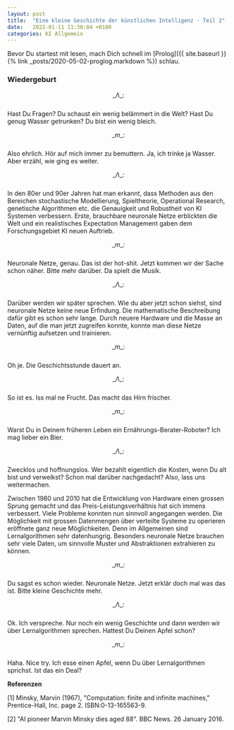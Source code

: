 ```yaml
---
layout: post
title:  "Eine kleine Geschichte der künstlichen Intelligenz - Teil 2"
date:   2022-01-11 11:30:04 +0100
categories: KI Allgemein
---
```


<!-- Mathjax Support -->
<script type="text/javascript" async
  src="https://cdn.mathjax.org/mathjax/latest/MathJax.js?config=TeX-MML-AM_CHTML">
</script>

Bevor Du startest mit lesen, mach Dich schnell im [Prolog]({{ site.baseurl }}{% link _posts/2020-05-02-proglog.markdown %}) schlau.

### Wiedergeburt

$$ \_\Lambda\_:$$  
Hast Du Fragen? Du schaust ein wenig belämmert in die Welt? Hast Du genug Wasser
getrunken? Du bist ein wenig bleich.

$$ \_m\_:$$   
Also ehrlich. Hör auf mich immer zu bemuttern. Ja, ich trinke ja Wasser. Aber erzähl, wie ging es weiter.

$$ \_\Lambda\_:$$  
In den 80er und 90er Jahren hat man erkannt, dass Methoden aus den Bereichen stochastische Modellierung,
Spieltheorie, Operational Research, genetische Algorithmen etc. die Genauigkeit und Robustheit von KI Systemen
verbessern. Erste, brauchbare neuronale Netze erblickten die Welt und ein realistisches Expectation Management
gaben dem Forschungsgebiet KI neuen Auftrieb.

$$ \_m\_:$$  
Neuronale Netze, genau. Das ist der hot-shit. Jetzt kommen wir der Sache schon näher. Bitte mehr darüber. 
Da spielt die Musik.


$$ \_\Lambda\_:$$  
Darüber werden wir später sprechen. Wie du aber jetzt schon siehst, sind neuronale Netze keine neue Erfindung.
Die mathematische Beschreibung dafür gibt es schon sehr lange. Durch neuere Hardware und die Masse an Daten, auf
die man jetzt zugreifen konnte, konnte man diese Netze vernünftig aufsetzen und trainieren.

$$ \_m\_:$$  
Oh je. Die Geschichtsstunde dauert an.

$$ \_\Lambda\_:$$  
So ist es. Iss mal ne Frucht. Das macht das Hirn frischer.

$$ \_m\_:$$  
Warst Du in Deinem früheren Leben ein Ernährungs-Berater-Roboter? Ich mag lieber ein Bier.

$$ \_\Lambda\_:$$  
Zwecklos und hoffnungslos. Wer bezahlt eigentlich die Kosten, wenn Du alt bist und verwelkst?
Schon mal darüber nachgedacht? Also, lass uns weitermachen.


Zwischen 1980 und 2010 hat die Entwicklung von Hardware einen grossen Sprung gemacht und das
Preis-Leistungsverhältnis hat sich immens verbessert. Viele Probleme konnten nun
sinnvoll angegangen werden. Die Möglichkeit mit grossen Datenmengen über verteilte Systeme zu operieren
eröffnete ganz neue Möglichkeiten. Denn im Allgemeinen sind Lernalgorithmen sehr datenhungrig.
Besonders neuronale Netze brauchen sehr viele Daten, um sinnvolle Muster und
Abstraktionen extrahieren zu können.

$$ \_m\_:$$  
Du sagst es schon wieder. Neuronale Netze. Jetzt erklär doch mal was das ist. Bitte kleine
Geschichte mehr.

$$ \_\Lambda\_:$$  
Ok. Ich verspreche. Nur noch ein wenig Geschichte und dann werden wir über Lernalgorithmen
sprechen. Hattest Du Deinen Apfel schon?

$$ \_m\_:$$  
Haha. Nice try. Ich esse einen Apfel, wenn Du über Lernalgorithmen sprichst. Ist das
ein Deal?







**Referenzen**  

[1] Minsky, Marvin (1967), "Computation: finite and infinite machines," Prentice-Hall, Inc. page 2. ISBN:0-13-165563-9.

[2] "AI pioneer Marvin Minsky dies aged 88". BBC News. 26 January 2016.

